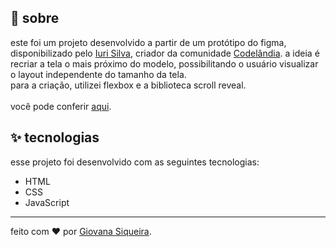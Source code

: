 
## 🌈 sobre

este foi um projeto desenvolvido a partir de um protótipo do figma, disponibilizado pelo [Iuri Silva](https://github.com/iuricode/), criador da comunidade [Codelândia](https://discord.com/invite/QevDJqCzaY). a ideia é recriar a tela o mais próximo do modelo, possibilitando o usuário visualizar o layout independente do tamanho da tela. </br>
para a criação, utilizei flexbox e a biblioteca scroll reveal. </br></br>
você pode conferir [aqui](giovxna.github.io/one-page/).

## ✨ tecnologias

esse projeto foi desenvolvido com as seguintes tecnologias:

- HTML
- CSS
- JavaScript

---

feito com ❤️ por [Giovana Siqueira](https://www.linkedin.com/in/giovana--siqueira/).
